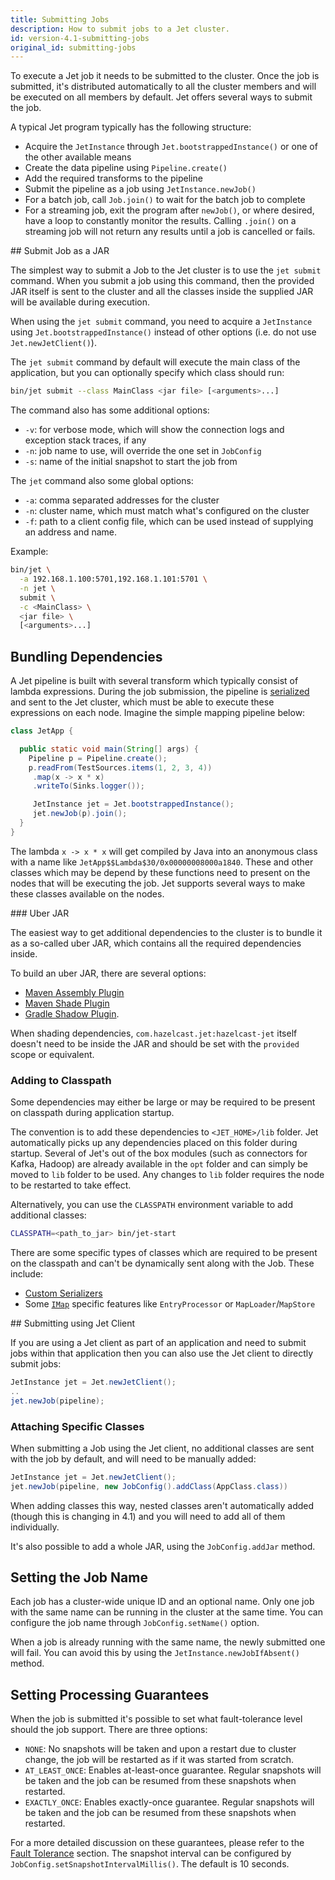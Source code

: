 ```yaml
---
title: Submitting Jobs
description: How to submit jobs to a Jet cluster.
id: version-4.1-submitting-jobs
original_id: submitting-jobs
---
```


To execute a Jet job it needs to be submitted to the cluster. Once the
job is submitted, it's distributed automatically to all the cluster members
and will be executed on all members by default. Jet offers
several ways to submit the job.

A typical Jet program typically has the following structure:

* Acquire the `JetInstance` through `Jet.bootstrappedInstance()` or one
  of the other available means
* Create the data pipeline using `Pipeline.create()`
* Add the required transforms to the pipeline
* Submit the pipeline as a job using `JetInstance.newJob()`
* For a batch job, call `Job.join()` to wait for the batch job to
  complete
* For a streaming job, exit the program after `newJob()`, or where
  desired, have a loop to constantly monitor the results. Calling
  `.join()` on a streaming job will not return any results until a job
  is cancelled or fails.

## Submit Job as a JAR

The simplest way to submit a Job to the Jet cluster is to use
the `jet submit` command. When you submit a job
using this command, then the provided JAR itself is sent to the cluster
and all the classes inside the supplied JAR will be available during
execution.

When using the `jet submit` command, you need to acquire a
`JetInstance` using `Jet.bootstrappedInstance()` instead of other
options (i.e. do not use `Jet.newJetClient()`).

The `jet submit` command by default will execute the main class of the
application, but you can optionally specify which class should run:

```bash
bin/jet submit --class MainClass <jar file> [<arguments>...]
```

The command also has some additional options:

* `-v`: for verbose mode, which will show the connection logs and
  exception stack traces, if any
* `-n`: job name to use, will override the one set in `JobConfig`
* `-s`: name of the initial snapshot to start the job from

The `jet` command also some global options:

* `-a`: comma separated addresses for the cluster
* `-n`: cluster name, which must match what's configured on the cluster
* `-f`: path to a client config file, which can be used instead of
  supplying an address and name.

Example:

```bash
bin/jet \
  -a 192.168.1.100:5701,192.168.1.101:5701 \
  -n jet \
  submit \
  -c <MainClass> \
  <jar file> \
  [<arguments>...]
```

## Bundling Dependencies

A Jet pipeline is built with several transform which typically consist
of lambda expressions. During the job submission, the pipeline is
[serialized](serialization) and sent to the Jet cluster, which must be
able to execute these expressions on each node. Imagine the simple
mapping pipeline below:

```java
class JetApp {

  public static void main(String[] args) {
    Pipeline p = Pipeline.create();
    p.readFrom(TestSources.items(1, 2, 3, 4))
     .map(x -> x * x)
     .writeTo(Sinks.logger());

     JetInstance jet = Jet.bootstrappedInstance();
     jet.newJob(p).join();
  }
}
```

The lambda `x -> x * x` will get compiled by Java into an anonymous
class with a name like `JetApp$$Lambda$30/0x00000008000a1840`. These and
other classes which may be depend by these functions need to present
on the nodes that will be executing the job. Jet supports several ways
to make these classes available on the nodes.

### Uber JAR

The easiest way to get additional dependencies to the cluster is to
bundle it as a so-called uber JAR, which contains all the required
dependencies inside.

To build an uber JAR, there are several options:

* [Maven Assembly Plugin](https://maven.apache.org/plugins/maven-assembly-plugin/)
* [Maven Shade Plugin](https://maven.apache.org/plugins/maven-shade-plugin/)
* [Gradle Shadow Plugin](https://imperceptiblethoughts.com/shadow/introduction/).

When shading dependencies, `com.hazelcast.jet:hazelcast-jet` itself
doesn't need to be inside the JAR and should be set with the `provided`
scope or equivalent.

### Adding to Classpath

Some dependencies may either be large or may be required to be present
on classpath during application startup.

The convention is to add these dependencies to `<JET_HOME>/lib` folder.
Jet automatically picks up any dependencies placed on this folder during
startup. Several of Jet's out of the box modules (such as connectors for
Kafka, Hadoop) are already available in the `opt` folder and can simply
be moved to `lib` folder to be used. Any changes to `lib` folder
requires the node to be restarted to take effect.

Alternatively, you can use the `CLASSPATH` environment variable
to add additional classes:

```bash
CLASSPATH=<path_to_jar> bin/jet-start
```

There are some specific types of classes which are required to be
present on the classpath and can't be dynamically sent along with the
Job. These include:

* [Custom Serializers](https://jet-start.sh/docs/api/serialization#serialization-of-data-types)
* Some [`IMap`](data-structures#imap) specific features like
  `EntryProcessor` or `MapLoader`/`MapStore`

## Submitting using Jet Client

If you are using a Jet client as part of an application and need to
submit jobs within that application then you can also use the Jet client
to directly submit jobs:

```java
JetInstance jet = Jet.newJetClient();
..
jet.newJob(pipeline);
```

### Attaching Specific Classes

When submitting a Job using the Jet client, no additional classes are
sent with the job by default, and will need to be manually added:

```java
JetInstance jet = Jet.newJetClient();
jet.newJob(pipeline, new JobConfig().addClass(AppClass.class))
```

When adding classes this way, nested classes aren't automatically
added (though this is changing in 4.1) and you will need to add all
of them individually.

It's also possible to add a whole JAR, using the `JobConfig.addJar`
method.

## Setting the Job Name

Each job has a cluster-wide unique ID and an optional name. Only one
job with the same name can be running in the cluster at the same time.
You can configure the job name through `JobConfig.setName()` option.

When a job is already running with the same name, the newly submitted
one will fail. You can avoid this by using the
`JetInstance.newJobIfAbsent()` method.

## Setting Processing Guarantees

When the job is submitted it's possible to set what fault-tolerance
level should the job support. There are three options:

* `NONE`: No snapshots will be taken and upon a restart due to cluster
  change, the job will be restarted as if it was started from scratch.
* `AT_LEAST_ONCE`: Enables at-least-once guarantee. Regular snapshots
  will be taken and the job can be resumed from these snapshots when
  restarted.
* `EXACTLY_ONCE`: Enables exactly-once guarantee. Regular snapshots will
  be taken and the job can be resumed from these snapshots when
  restarted.

For a more detailed discussion on these guarantees, please refer to the
[Fault Tolerance](../architecture/fault-tolerance) section.
The snapshot interval can be configured by `JobConfig.setSnapshotIntervalMillis()`.
The default is 10 seconds.
